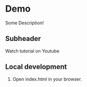 # Demo

Some Description!

## Subheader 

Watch tutorial on Youtube

## Local development
1. Open index.html in your browser. 


